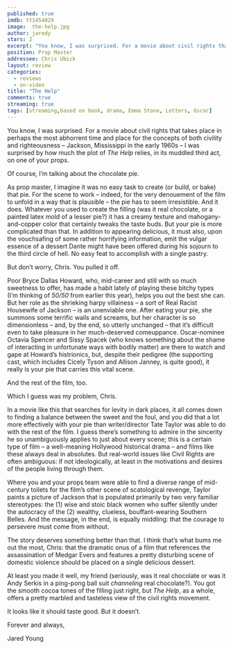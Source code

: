 ```yaml
---
published: true
imdb: tt1454029
image:  the-help.jpg
author: jaredy
stars: 2
excerpt: "You know, I was surprised. For a movie about civil rights that takes place in perhaps the most abhorrent time and place for the concepts of both civility and righteousness &ndash; Jackson, Mississippi in the early 1960s &ndash; I was surprised by how much the plot of <em>The Help </em>relies, in its muddled third act, on one of your props."
position: Prop Master
addressee: Chris Ubick
layout: review
categories:
  - reviews
  - on-video
title: "The Help"
comments: true
streaming: true
tags: [streaming,based on book, drama, Emma Stone, Letters, Oscar]
---
```

<p>You know, I was surprised. For a movie about civil rights that takes place in perhaps the most abhorrent time and place for the concepts of both civility and righteousness &ndash; Jackson, Mississippi in the early 1960s &ndash; I was surprised by how much the plot of <em>The Help </em>relies, in its muddled third act, on one of your props.</p>
<p>Of course, I&rsquo;m talking about the chocolate pie.</p>
<p>As prop master, I imagine it was no easy task to create (or build, or bake) that pie.  For the scene to work &ndash; indeed, for the very denouement of the film to unfold in a way that is plausible &ndash; the pie has to seem irresistible. And it does. Whatever you used to create the filling (was it real chocolate, or a painted latex mold of a lesser pie?) it has a creamy texture and mahogany-and-copper color that certainly tweaks the taste buds. But your pie is more complicated than that. In addition to appearing delicious, it must also, upon the vouchsafing of some rather horrifying information, emit the vulgar essence of a dessert Dante might have been offered during his sojourn to the third circle of hell. No easy feat to accomplish with a single pastry.</p>
<p>But don&rsquo;t worry, Chris. You pulled it off.</p>
<p>Poor Bryce Dallas Howard, who, mid-career and still with so much sweetness to offer, has made a habit lately of playing these bitchy types (I&rsquo;m thinking of <em>50/50</em> from earlier this year), helps you out the best she can.  But her role as the shrieking harpy villainess &ndash; a sort of Real Racist Housewife of Jackson &ndash; is an unenviable one. After eating your pie, she summons some terrific wails and screams, but her character is so dimensionless &ndash; and, by the end, so utterly unchanged &ndash; that it&rsquo;s difficult even to take pleasure in her much-deserved comeuppance. Oscar-nominee Octavia Spencer and Sissy Spacek (who knows something about the shame of interacting in unfortunate ways with bodily matter) are there to watch and gape at Howard&rsquo;s histrionics, but, despite their pedigree (the supporting cast, which includes Cicely Tyson and Allison Janney, is quite good), it really is your pie that carries this vital scene.</p>
<p>And the rest of the film, too.</p>
<p>Which I guess was my problem, Chris.</p>
<p>In a movie like this that searches for levity in dark places, it all comes down to finding a balance between the sweet and the foul, and you did that a lot more effectively with your pie than writer/director Tate Taylor was able to do with the rest of the film.  I guess there&rsquo;s something to admire in the sincerity he so unambiguously applies to just about every scene; this is a certain type of film &ndash; a well-meaning Hollywood historical drama &ndash; and films like these always deal in absolutes.  But real-world issues like Civil Rights are often ambiguous: if not ideologically, at least in the motivations and desires of the people living through them.</p>
<p>Where you and your props team were able to find a diverse range of mid-century toilets for the film&rsquo;s other scene of scatological revenge, Taylor paints a picture of Jackson that is populated primarily by two very familiar stereotypes: the (1) wise and stoic black women who suffer silently under the autocracy of the (2) wealthy, clueless, bouffant-wearing Southern Belles. And the message, in the end, is equally middling: that the courage to persevere must come from without.</p>
<p>The story deserves something better than that. I think that&rsquo;s what bums me out the most, Chris: that the dramatic onus of a film that references the assassination of Medgar Evers and features a pretty disturbing scene of domestic violence should be placed on a single delicious dessert.</p>
<p>At least you made it well, my friend (seriously, was it real chocolate or was it Andy Serkis in a ping-pong ball suit <em>channeling</em> real chocolate?). You got the smooth cocoa tones of the filling just right, but <em>The Help</em>, as a whole, offers a pretty marbled and tasteless view of the civil rights movement.</p>
<p>It looks like it should taste good.  But it doesn&rsquo;t.</p>
<p>Forever and always,</p>
<p>Jared Young</p>
